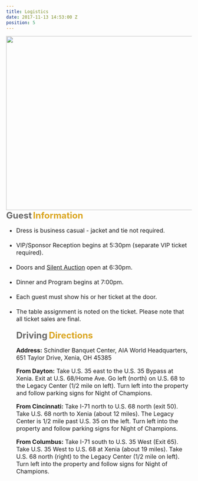 ```yaml
---
title: Logistics
date: 2017-11-13 14:53:00 Z
position: 5
---
```


<html>
<div style="text-align: center;">
</div>
<img src="https://lh3.googleusercontent.com/BixP06z7fPkqx6eR508l_hS6qOghrENGoSPVnIfMenQw1u4rDuQxuz7yazNYv-JfnDCguHJb0SupAbZB3pqbsrFMlAgj91SsJcRqO7J4DxeP2ny7oPgJot2k1ywzlTMWo1w_wAjkGnvyZsMIyODsEGaYtbnJVjYe9pVvC8-Zb3FgUSx3x1GZlNeQP5c0ZCMjUHOdW4qR778NPZ2HVfwsDY9o2gEQlmlW6_-eOY1gpUuKJHqYqfDYQwOYDdPei6rOLiWnEDunRle1RMlUgmrvvj7_W_pOtFhEts1B1SfKBj-Erp4f2Tlv5k7HgNeggp7QdbIUbbBgYa1WcdA3MldNpHLeYqZR_8Dmq4dbpI5H8EF8Vjgj3lphwgrCcBbkHxUwvjHZbzsv2SEwBAA2O9bddtpBhgGMGZ6oQM2uO2Zom4LL4yucFBUR621sVMX8qO2IvQoV9v5o_ij9BGBes4xWoXSn2Y12m5MIkJq2kSy1mcsh8eDi42LWWGBtEHJ8gqORPwaTCZo6swEiN9ecRm4xRwLQjNN_vOXPQvjS3mZpbO9DwBIAajig32YEU0HQVQqBT5PIvHpgO8xnpXolLTKxYaIlU3xLESZdCq1LBndLgg=w1439-h395-no" align="center" Height="472" Width="1721">

<div><b>
<font size="5" color="DimGray">Guest</font>
<font size="5" color="GoldenRod"> Information</font>
</b>
</div>
<div>
<font size="3">
<ul style="list-style-type:disc">
<li>Dress is business casual - jacket and tie not required.</li>
<br>
<li>VIP/Sponsor Reception begins at 5:30pm (separate VIP ticket required).</li>
<br>
<li>Doors and <font color="GoldenRod"><a href="https://cruglobal.github.io/NightofChampions/silent-auctions">Silent Auction</a></font> open at 6:30pm.</li>
<br>
<li>Dinner and Program begins at 7:00pm.</li>
<br> 
<li>Each guest must show his or her ticket at the door.</li>
<br> 
<li>The table assignment is noted on the ticket. Please note that all ticket sales are final.</li>
<br>
<div><b>
<font size="5" color="DimGray">Driving</font>
<font size="5" color="GoldenRod">Directions</font>
</b>
</div>
<div>
<p><b>Address:</b> Schindler Banquet Center, AIA World Headquarters, 651 Taylor Drive, Xenia, OH 45385</p>
<p><b>From Dayton:</b> Take U.S. 35 east to the U.S. 35 Bypass at Xenia.  Exit at U.S. 68/Home Ave.  Go left (north) on U.S. 68 to the Legacy Center (1/2 mile on left).  Turn left into the property and follow parking signs for Night of Champions.</p>
<p><b>From Cincinnati:</b> Take I-71 north to U.S. 68 north (exit 50).  Take U.S. 68 north to Xenia (about 12 miles). The Legacy Center is 1/2 mile past U.S. 35 on the left.  Turn left into the property and follow parking signs for Night of Champions.</p>
<p><b>From Columbus:</b> Take I-71 south to U.S. 35 West (Exit 65).  Take U.S. 35 West to U.S. 68 at Xenia (about 19 miles).  Take U.S. 68 north (right) to the Legacy Center (1/2 mile on left).  Turn left into the property and follow signs for Night of Champions.</p>
</div>
